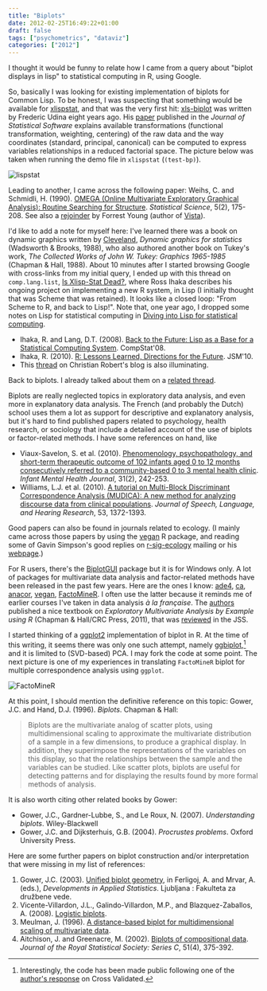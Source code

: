```yaml
---
title: "Biplots"
date: 2012-02-25T16:49:22+01:00
draft: false
tags: ["psychometrics", "dataviz"]
categories: ["2012"]
---
```


I thought it would be funny to relate how I came from a query about "biplot displays in lisp" to statistical computing in R, using Google.

So, basically I was looking for existing implementation of biplots for Common Lisp. To be honest, I was suspecting that something would be available for [xlispstat](http://www.stat.uiowa.edu/~luke/xls/xlispstat/), and that was the very first hit: [xls-biplot](http://tukey.upf.es/xls-biplot/) was written by Frederic Udina eight years ago. His [paper](http://www.jstatsoft.org/v13/i05/paper) published in the *Journal of Statistical Software* explains available transformations (functional transformation, weighting, centering) of the raw data and the way coordinates (standard, principal, canonical) can be computed to express variables relationships in a reduced factorial space. The picture below was taken when running the demo file in `xlispstat` (`(test-bp)`).

![lispstat](/img/20120225114345.png)

Leading to another, I came across the following paper:
Weihs, C. and Schmidli, H. (1990). [OMEGA (Online Multivariate Exploratory Graphical Analysis): Routine Searching for Structure](http://projecteuclid.org/DPubS?service=UI&version=1.0&verb=Display&handle=euclid.ss/1177012166). *Statistical Science*, 5(2), 175-208. See also a [rejoinder](http://projecteuclid.org/DPubS?service=UI&version=1.0&verb=Display&handle=euclid.ss/1177012172) by Forrest Young (author of [Vista](http://www.visualstats.org/)). 

I'd like to add a note for myself here: I've learned there was a book on dynamic graphics written by [Cleveland](http://www.stat.purdue.edu/~wsc/), *Dynamic graphics for statistics* (Wadsworth & Brooks, 1988), who also authored another book on Tukey's work, *The Collected Works of John W. Tukey: Graphics 1965-1985* (Chapman & Hall, 1988). About 10 minutes after I started browsing Google with cross-links from my initial query, I ended up with this thread on `comp.lang.list`, [Is Xlisp-Stat Dead?](http://coding.derkeiler.com/Archive/Lisp/comp.lang.lisp/2008-01/msg01394.html), where Ross Ihaka describes his ongoing project on implementing a new R system, in Lisp (I initially thought that was Scheme that was retained). It looks like a closed loop: "From Scheme to R, and back to Lisp!". Note that, one year ago, I dropped some notes on Lisp for statistical computing in [Diving into Lisp for statistical computing](/post/diving-into-lisp-for-statistical-computing).

- Ihaka, R. and Lang, D.T. (2008). [Back to the Future: Lisp as a Base for a Statistical Computing System](http://www.stat.auckland.ac.nz/~ihaka/downloads/Compstat-2008.pdf). CompStat'08.
- Ihaka, R. (2010). [R: Lessons Learned, Directions for the Future](http://www.stat.auckland.ac.nz/%7Eihaka/downloads/JSM-2010.pdf). JSM'10.
- This [thread](http://xianblog.wordpress.com/2010/09/06/insane/comment-page-2/#comments) on Christian Robert's blog is also illuminating.

Back to biplots. I already talked about them on a [related thread](/post/the-6th-carme-conference).

Biplots are really neglected topics in exploratory data analysis, and even more in explanatory data analysis. The French (and probably the Dutch) school uses them a lot as support for descriptive and explanatory analysis, but it's hard to find published papers related to psychology, health research, or sociology that include a detailed account of the use of biplots or factor-related methods. I have some references on hand, like

- Viaux-Savelon, S. et al. (2010). [Phenomenology, psychopathology, and short-term therapeutic outcome of 102 infants aged 0 to 12 months consecutively referred to a community-based 0 to 3 mental health clinic](http://speapsl.aphp.fr/publications/2010/2010-8.pdf). *Infant Mental Health Journal*, 31(2), 242-253.
- Williams, L.J. et al. (2010). [A tutorial on Multi-Block Discriminant Correspondence Analysis (MUDICA): A new method for analyzing discourse data from clinical populations](http://ftp.utdallas.edu/~herve/abdi-wafo2010-mudica-inpress.pdf). *Journal of Speech, Language, and Hearing Research*, 53, 1372-1393.

Good papers can also be found in journals related to ecology. (I mainly came across those papers by using the [vegan](http://cc.oulu.fi/~jarioksa/softhelp/vegan.html) R package, and reading some of Gavin Simpson's good replies on [r-sig-ecology](https://stat.ethz.ch/mailman/listinfo/r-sig-ecology) mailing or his [webpage](http://www.ucl.ac.uk/~ucfagls/).)

For R users, there's the [BiplotGUI](http://biplotgui.r-forge.r-project.org/) package but it is for Windows only. A lot of packages for multivariate data analysis and factor-related methods have been released in the past few years. Here are the ones I know: [ade4](http://cran.r-project.org/web/packages/ade4/index.html), [ca](http://cran.r-project.org/web/packages/ca/index.html), [anacor](http://cran.r-project.org/web/packages/anacor/index.html), [vegan](http://cran.r-project.org/web/packages/vegan/index.html), [FactoMineR](http://cran.r-project.org/web/packages/FactoMineR/index.html). I often use the latter because it reminds me of earlier courses I've taken in data analysis *à la française*. The [authors](http://factominer.free.fr/) published a nice textbook on *Exploratory Multivariate Analysis by Example using R* (Chapman & Hall/CRC Press, 2011), that was [reviewed](http://www.jstatsoft.org/v40/b02/paper) in the JSS.

I started thinking of a [ggplot2](http://had.co.nz/ggplot2/) implementation of biplot in R. At the time of this writing, it seems there was only one such attempt, namely [ggbiplot](https://github.com/vqv/ggbiplot),[^1] and it is limited to (SVD-based) PCA. I may fork the code at some point. The next picture is one of my experiences in translating `FactoMineR` biplot for multiple correspondence analysis using `ggplot`.

![FactoMineR](/img/20120225130226.png)

At this point, I should mention the definitive reference on this topic: Gower, J.C. and Hand, D.J. (1996). *Biplots*. Chapman & Hall:

> Biplots are the multivariate analog of scatter plots, using multidimensional scaling to approximate the multivariate distribution of a sample in a few dimensions, to produce a graphical display. In addition, they superimpose the representations of the variables on this display, so that the relationships between the sample and the variables can be studied. Like scatter plots, biplots are useful for detecting patterns and for displaying the results found by more formal methods of analysis.

It is also worth citing other related books by Gower:

- Gower, J.C., Gardner-Lubbe, S., and Le Roux, N. (2007). *Understanding biplots*. Wiley-Blackwell
- Gower, J.C. and Dijksterhuis, G.B. (2004). *Procrustes problems*. Oxford University Press.

Here are some further papers on biplot construction and/or interpretation that were missing in my list of references:

1. Gower, J.C. (2003). [Unified biplot geometry](http://mrvar.fdv.uni-lj.si/pub/mz/mz19/gower.pdf), in Ferligoj, A. and Mrvar, A. (eds.), *Developments in Applied Statistics*. Ljubljana : Fakulteta za družbene vede.
2. Vicente-Villardon, J.L., Galindo-Villardon, M.P., and Blazquez-Zaballos, A. (2008). [Logistic biplots](http://biplot.usal.es/DOCTORADO/3CICLO/BIENIO-06-08/Logistic%20Biplots%20final.pdf).
3. Meulman, J. (1996). [A distance-based biplot for multidimensional scaling of multivariate data](http://www.datatheory.nl/pdfs/96/96_04.pdf).
4. Aitchison, J. and Greenacre, M. (2002). [Biplots of compositional data](http://www.econ.upf.edu/docs/papers/downloads/557.pdf). *Journal of the Royal Statistical Society: Series C*, 51(4), 375-392.

[^1]: Interestingly, the code has been made public following one of the [author's response](http://stats.stackexchange.com/a/7862/930) on Cross Validated.
